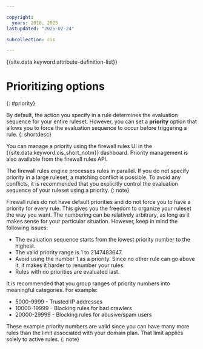```yaml
---

copyright:
  years: 2018, 2025
lastupdated: "2025-02-24"

subcollection: cis

---
```


{{site.data.keyword.attribute-definition-list}}

# Prioritizing options
{: #priority}



By default, the action you specify in a rule determines the evaluation sequence for your entire ruleset. However, you can set a **priority** option that allows you to force the evaluation sequence to occur before triggering a rule.
{: shortdesc}

You can manage a priority using the firewall rules UI in the {{site.data.keyword.cis_short_notm}} dashboard. Priority management is also available from the firewall rules API.

The firewall rules engine processes rules in parallel. If you do not specify priority in a large  ruleset, a matching conflict is possible. To avoid any conflicts, it is recommended that you explicitly control the evaluation sequence of your ruleset using a priority.
{: note}

Firewall rules do not have default priorities and do not force you to have a priority for every rule. This gives you the freedom to organize your ruleset the way you want. The numbering can be relatively arbitrary, as long as it makes sense for your particular situation. However, keep in mind the following issues:

* The evaluation sequence starts from the lowest priority number to the highest.
* The valid priority range is 1 to 2147483647.
* Avoid using the number 1 as a priority. Since no other rule can go above it, it makes it harder to renumber your rules.
* Rules with no priorities are evaluated last.

It is recommended that you group ranges of priority numbers into meaningful categories. For example:

* 5000-9999 - Trusted IP addresses
* 10000-19999 - Blocking rules for bad crawlers
* 20000-29999 - Blocking rules for abusive/spam users

These example priority numbers are valid since you can have many more rules than the limit associated with your domain plan. That limit applies solely to active rules.
{: note}
